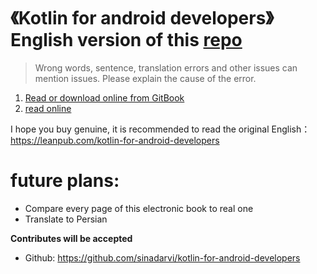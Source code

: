 # 《Kotlin for android developers》English version of this [repo](https://github.com/wangjiegulu/kotlin-for-android-developers-zh)

> Wrong words, sentence, translation errors and other issues can mention issues. Please explain the cause of the error.

1. [Read or download online from GitBook](https://sinadarvi.gitbooks.io/kotlin-for-android-developers/)
2. [read online](https://github.com/sinadarvi/kotlin-for-android-developers/blob/master/SUMMARY.md)


I hope you buy genuine, it is recommended to read the original English：https://leanpub.com/kotlin-for-android-developers

# future plans:
* Compare every page of this electronic book to real one
* Translate to Persian


__Contributes will be accepted__

- Github: https://github.com/sinadarvi/kotlin-for-android-developers

